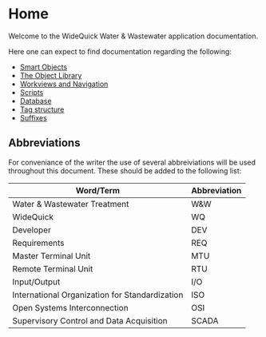 Home
============

Welcome to the WideQuick Water & Wastewater application documentation. 

Here one can expect to find documentation regarding the following:

 - [Smart Objects](Object_Library/Smart_Objects/Support_Objects/index.md)
 - [The Object Library](Object_Library/index.md)
-  [Workviews and Navigation](Workviews/index.md)
 - [Scripts](Scripts/index.md)
 - [Database](Testing/index.md) 
 - [Tag structure](Tag_Structure/index.md)
 - [Suffixes](Suffixes/index.md)

## Abbreviations

For conveniance of the writer the use of several abbreiviations will be used throughout this document. These should be added to the following list:

| Word/Term                                      | Abbreviation |
| ---------------------------------------------- | ------------ |
| Water & Wastewater Treatment                   | W&W          |
| WideQuick                                      | WQ           |
| Developer                                      | DEV          |
| Requirements                                   | REQ          |
| Master Terminal Unit                           | MTU          |
| Remote Terminal Unit                           | RTU          |
| Input/Output                                   | I/O          |
| International Organization for Standardization | ISO          |
| Open Systems Interconnection                   | OSI          |
| Supervisory Control and Data Acquisition       | SCADA        |

